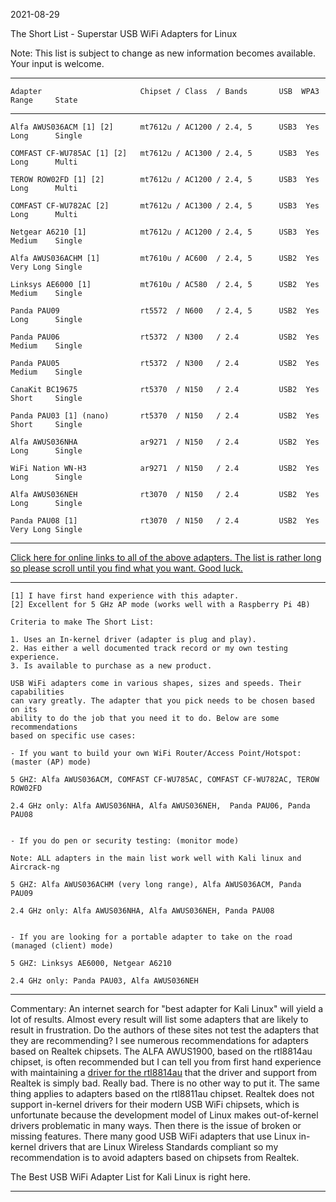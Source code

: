 2021-08-29

The Short List - Superstar USB WiFi Adapters for Linux

Note: This list is subject to change as new information becomes available.  Your input is welcome. 

-----

```
Adapter                      Chipset / Class  / Bands       USB  WPA3  Range     State
```

-----

```
Alfa AWUS036ACM [1] [2]      mt7612u / AC1200 / 2.4, 5      USB3  Yes  Long      Single

COMFAST CF-WU785AC [1] [2]   mt7612u / AC1300 / 2.4, 5      USB3  Yes  Long      Multi

TEROW ROW02FD [1] [2]        mt7612u / AC1200 / 2.4, 5      USB3  Yes  Long      Multi

COMFAST CF-WU782AC [2]       mt7612u / AC1300 / 2.4, 5      USB3  Yes  Long      Multi

Netgear A6210 [1]            mt7612u / AC1200 / 2.4, 5      USB3  Yes  Medium    Single

Alfa AWUS036ACHM [1]         mt7610u / AC600  / 2.4, 5      USB2  Yes  Very Long Single

Linksys AE6000 [1]           mt7610u / AC580  / 2.4, 5      USB2  Yes  Medium    Single

Panda PAU09                  rt5572  / N600   / 2.4, 5      USB2  Yes  Long      Single

Panda PAU06                  rt5372  / N300   / 2.4         USB2  Yes  Medium    Single

Panda PAU05                  rt5372  / N300   / 2.4         USB2  Yes  Medium    Single

CanaKit BC19675              rt5370  / N150   / 2.4         USB2  Yes  Short     Single

Panda PAU03 [1] (nano)       rt5370  / N150   / 2.4         USB2  Yes  Short     Single        

Alfa AWUS036NHA              ar9271  / N150   / 2.4         USB2  Yes  Long      Single

WiFi Nation WN-H3            ar9271  / N150   / 2.4         USB2  Yes  Long      Single

Alfa AWUS036NEH              rt3070  / N150   / 2.4         USB2  Yes  Long      Single

Panda PAU08 [1]              rt3070  / N150   / 2.4         USB2  Yes  Very Long Single
```

-----

[Click here for online links to all of the above adapters. The list is rather long so please scroll until you find what you want. Good luck.](https://github.com/morrownr/USB-WiFi)

-----

```
[1] I have first hand experience with this adapter.
[2] Excellent for 5 GHz AP mode (works well with a Raspberry Pi 4B)

Criteria to make The Short List: 

1. Uses an In-kernel driver (adapter is plug and play).
2. Has either a well documented track record or my own testing experience.
3. Is available to purchase as a new product.

USB WiFi adapters come in various shapes, sizes and speeds. Their capabilities
can vary greatly. The adapter that you pick needs to be chosen based on its
ability to do the job that you need it to do. Below are some recommendations
based on specific use cases:

- If you want to build your own WiFi Router/Access Point/Hotspot: (master (AP) mode)

5 GHZ: Alfa AWUS036ACM, COMFAST CF-WU785AC, COMFAST CF-WU782AC, TEROW ROW02FD

2.4 GHz only: Alfa AWUS036NHA, Alfa AWUS036NEH,  Panda PAU06, Panda PAU08


- If you do pen or security testing: (monitor mode)

Note: ALL adapters in the main list work well with Kali linux and Aircrack-ng

5 GHZ: Alfa AWUS036ACHM (very long range), Alfa AWUS036ACM, Panda PAU09 

2.4 GHz only: Alfa AWUS036NHA, Alfa AWUS036NEH, Panda PAU08


- If you are looking for a portable adapter to take on the road (managed (client) mode)

5 GHZ: Linksys AE6000, Netgear A6210 

2.4 GHz only: Panda PAU03, Alfa AWUS036NEH

```
-----

Commentary: An internet search for "best adapter for Kali Linux" will yield a lot of results. Almost every result will list some adapters that are likely to result in frustration. Do the authors of these sites not test the adapters that they are recommending? I see numerous recommendations for adapters based on Realtek chipsets. The ALFA AWUS1900, based on the rtl8814au chipset, is often recommended but I can tell you from first hand experience with maintaining a [driver for the rtl8814au](https://github.com/morrownr/8814au) that the driver and support from Realtek is simply bad. Really bad. There is no other way to put it. The same thing applies to adapters based on the rtl8811au chipset. Realtek does not support in-kernel drivers for their modern USB WiFi chipsets, which is unfortunate because the development model of Linux makes out-of-kernel drivers problematic in many ways. Then there is the issue of broken or missing features. There many good USB WiFi adapters that use Linux in-kernel drivers that are Linux Wireless Standards compliant so my recommendation is to avoid adapters based on chipsets from Realtek. 

The Best USB WiFi Adapter List for Kali Linux is right here.

-----
